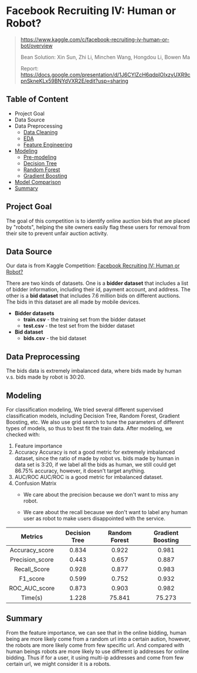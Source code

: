 # Facebook Recruiting IV: Human or Robot?

> https://www.kaggle.com/c/facebook-recruiting-iv-human-or-bot/overview
>
> Bean Solution: Xin Sun, Zhi Li, Minchen Wang, Hongdou Li, Bowen Ma
>
> Report: https://docs.google.com/presentation/d/1J6CYlZcH6qdpIOIxzyUXR9cpnSkneKLx59BNYdVXR2E/edit?usp=sharing

## Table of Content

- Project Goal
- Data Source
- Data Preprocessing
  - [Data Cleaning](<https://github.com/crystalxs/human-or-robot/blob/master/data_cleaning.ipynb>)
  - [EDA](<https://github.com/crystalxs/human-or-robot/blob/master/EDA.ipynb>)
  - [Feature Engineering](<https://github.com/crystalxs/human-or-robot/blob/master/feature_engineering.ipynb>)
- [Modeling](#Modeling)
  - [Pre-modeling](<https://github.com/crystalxs/human-or-robot/blob/master/pre-modeling.ipynb>)
  - [Decision Tree](<https://github.com/crystalxs/human-or-robot/blob/master/modeling_decision_tree.ipynb>)
  - [Random Forest](<https://github.com/crystalxs/human-or-robot/blob/master/modeling_random_forest.ipynb>)
  - [Gradient Boosting](<https://github.com/crystalxs/human-or-robot/blob/master/modeling_gradient_boosting.ipynb>)
- [Model Comparison](<https://github.com/crystalxs/human-or-robot/blob/master/model_comparison.ipynb>)
- [Summary](#Summary)

## Project Goal

The goal of this competition is to identify online auction bids that are placed by "robots", helping the site owners easily flag these users for removal from their site to prevent unfair auction activity.

## Data Source

Our data is from Kaggle Competition: [Facebook Recruiting IV: Human or Robot?](https://www.kaggle.com/c/facebook-recruiting-iv-human-or-bot)

There are two kinds of datasets. One is a **bidder dataset** that includes a list of bidder information, including their id, payment account, and address. The other is a **bid dataset** that includes 7.6 million bids on different auctions. The bids in this dataset are all made by mobile devices.

- **Bidder datasets**
  - **train.csv** - the training set from the bidder dataset
  - **test.csv** - the test set from the bidder dataset
- **Bid dataset**
  - **bids.csv** - the bid dataset

## Data Preprocessing

The bids data is extremely imbalanced data, where bids made by human v.s. bids made by robot is 30:20.

## Modeling

For classification modeling, We tried several different supervised classification models, including Decision Tree, Random Forest, Gradient Boosting, etc. We also use grid search to tune the parameters of different types of models, so thus to best fit the train data. After modeling, we checked with:
1. Feature importance
2. Accuracy
	Accuracy is not a good metric for extremely imbalanced dataset, since the ratio of made by robot vs. bids made by human in data set is 3:20, if we label all the bids as human, we still could get 86.75% accuracy, however, it doesn't target anything.
3. AUC/ROC
	AUC/ROC is a good metric for imbalanced dataset.
4. Confusion Matrix
	+ We care about the precision because we don't want to miss any robot.  
	
	+ We care about the recall because we don't want to label any human user as robot to make users disappointed with the service. 


|Metrics        |Decision Tree|Random Forest|Gradient Boosting|
|:-------------:|:-----------:|:-----------:|:---------------:|
|Accuracy_score |0.834        |0.922        |0.981            |
|Precision_score|0.443        |0.657        |0.887            |
|Recall_Score   |0.928        |0.877        |0.983            |
|F1_score       |0.599        |0.752        |0.932            |
|ROC_AUC_score  |0.873        |0.903        |0.982            |
|Time(s)        |1.228        |75.841       |75.273           |

## Summary

From the feature importance, we can see that in the online bidding, human being are more likely come from a random url into a certain aution, however, the robots are more likely come from few specific url. And compared with human beings robots are more likely to use different ip addresses for online bidding. Thus if for a user, it using multi-ip addresses and come from few certain url, we might consider it is a robots.
